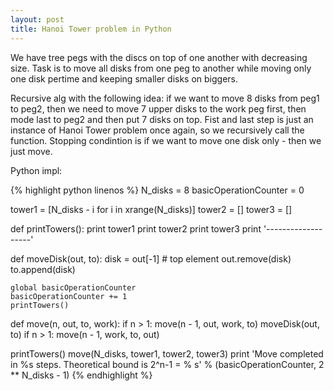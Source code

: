 ```yaml
---
layout: post
title: Hanoi Tower problem in Python
---
```


We have tree pegs with the discs on top of one another with decreasing size. Task is to move all disks from one peg to another while moving only one disk pertime and keeping smaller disks on biggers. 

Recursive alg with the following idea: if we want to move 8 disks from peg1 to peg2, then we need to move 7 upper disks to the work peg first, then mode last to peg2 and then put 7 disks on top. Fist and last step is just an instance of Hanoi Tower problem once again, so we recursively call the function. Stopping condintion is if we want to move one disk only - then we just move. 

Python impl:

{% highlight python linenos %}
N_disks = 8
basicOperationCounter = 0

tower1 = [N_disks - i for i in xrange(N_disks)]
tower2 = []
tower3 = []

def printTowers():
    print tower1
    print tower2
    print tower3
    print '-------------------'

def moveDisk(out, to):
    disk = out[-1] # top element
    out.remove(disk)
    to.append(disk)

    global basicOperationCounter
    basicOperationCounter += 1
    printTowers()

def move(n, out, to, work):
    if n > 1:
        move(n - 1, out, work, to)
    moveDisk(out, to)
    if n > 1:
        move(n - 1, work, to, out)


printTowers()
move(N_disks, tower1, tower2, tower3)
print 'Move completed in %s steps. Theoretical bound is 2^n-1 = % s' % (basicOperationCounter, 2 ** N_disks - 1)
{% endhighlight %}
